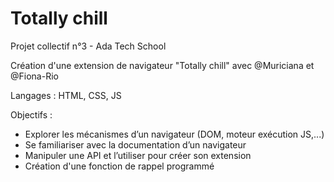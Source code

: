 ﻿# Totally chill

Projet collectif n°3 - Ada Tech School

Création d'une extension de navigateur "Totally chill" avec @Muriciana et @Fiona-Rio

Langages : HTML, CSS, JS

Objectifs : 
- Explorer les mécanismes d’un navigateur (DOM, moteur exécution JS,...)
- Se familiariser avec la documentation d’un navigateur
- Manipuler une API et l’utiliser pour créer son extension
- Création d'une fonction de rappel programmé
